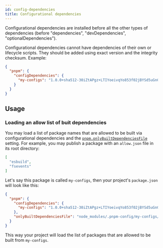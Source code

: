 ```yaml
---
id: config-dependencies
title: Configurational dependencies
---
```


Configurational dependencies are installed before all the other types of dependencies (before "dependencies", "devDependencies", "optionalDependencies").

Configurational dependencies cannot have dependencies of their own or lifecycle scripts. They should be added using exact version and the integrity checksum. Example:

```json
{
  "pnpm": {
    "configDependencies": {
      "my-configs": "1.0.0+sha512-30iZtAPgz+LTIYoeivqYo853f02jBYSd5uGnGpkFV0M3xOt9aN73erkgYAmZU43x4VfqcnLxW9Kpg3R5LC4YYw=="
    }
  }
}
```

## Usage

### Loading an allow list of buit dependencies

You may load a list of package names that are allowed to be built via configurational dependencies and the [`pnpm.onlyBuiltDependenciesFile`] setting. For example, you may publish a package with an `allow.json` file in its root directory:

```json
[
  "esbuild",
  "fsevents"
]
```

Let's say this package is called `my-configs`, then your project's `package.json` will look like this:

```json
{
  "pnpm": {
    "configDependencies": {
      "my-configs": "1.0.0+sha512-30iZtAPgz+LTIYoeivqYo853f02jBYSd5uGnGpkFV0M3xOt9aN73erkgYAmZU43x4VfqcnLxW9Kpg3R5LC4YYw=="
    },
    "onlyBuiltDependenciesFile": "node_modules/.pnpm-config/my-configs/allow.json"
  }
}
```

This way your project will load the list of packages that are allowed to be built from `my-configs`.

[`pnpm.onlyBuiltDependenciesFile`]: package_json.md#pnpmonlybuiltdependenciesfile

